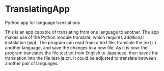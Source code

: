 # TranslatingApp
Python app for language translations

This is an app capable of translating from one language to another. The app makes use of the Python module translate, which requires additional instalation (pip).
The program can read from a text file, translate the text in another language, and save the changes to a new file. As it is now, the program translates the file
test.txt from English to Japanese, then saves the translation into the file test-ja.txt. It could be adjusted to translate between another pair of languages. 
